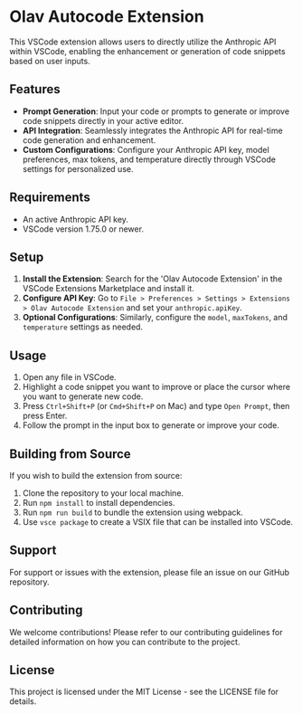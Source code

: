 # Olav Autocode Extension

This VSCode extension allows users to directly utilize the Anthropic API within VSCode, enabling the enhancement or generation of code snippets based on user inputs.

## Features

- **Prompt Generation**: Input your code or prompts to generate or improve code snippets directly in your active editor.
- **API Integration**: Seamlessly integrates the Anthropic API for real-time code generation and enhancement.
- **Custom Configurations**: Configure your Anthropic API key, model preferences, max tokens, and temperature directly through VSCode settings for personalized use.

## Requirements

- An active Anthropic API key.
- VSCode version 1.75.0 or newer.

## Setup

1. **Install the Extension**: Search for the 'Olav Autocode Extension' in the VSCode Extensions Marketplace and install it.
2. **Configure API Key**: Go to `File > Preferences > Settings > Extensions > Olav Autocode Extension` and set your `anthropic.apiKey`.
3. **Optional Configurations**: Similarly, configure the `model`, `maxTokens`, and `temperature` settings as needed.

## Usage

1. Open any file in VSCode.
2. Highlight a code snippet you want to improve or place the cursor where you want to generate new code.
3. Press `Ctrl+Shift+P` (or `Cmd+Shift+P` on Mac) and type `Open Prompt`, then press Enter.
4. Follow the prompt in the input box to generate or improve your code.

## Building from Source

If you wish to build the extension from source:

1. Clone the repository to your local machine.
2. Run `npm install` to install dependencies.
3. Run `npm run build` to bundle the extension using webpack.
4. Use `vsce package` to create a VSIX file that can be installed into VSCode.

## Support

For support or issues with the extension, please file an issue on our GitHub repository.

## Contributing

We welcome contributions! Please refer to our contributing guidelines for detailed information on how you can contribute to the project.

## License

This project is licensed under the MIT License - see the LICENSE file for details.
